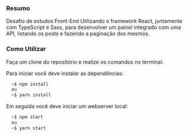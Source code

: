 ### Resumo

Desafio de estudos Front-End Utilizando o framework React, juntamente com TypeScript e Sass, para desenvolver um painel integrado com uma API, listando os posts e fazendo a paginação dos mesmos.

### Como Utilizar

Faça um clone do repositório e realize os comandos no terminal: 

Para iniciar você deve instalar as dependências:
```zsh
  ~$ npm install
  ou
  ~$ yarn install
```
Em seguida você deve iniciar um webserver local:
```zsh
  ~$ npm start
  ou
  ~$ yarn start
```